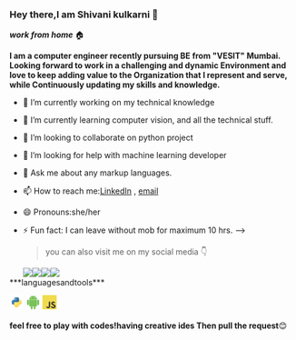 ### Hey there,I am Shivani kulkarni 👋

***work from home*** :house:


 **I am a computer engineer recently pursuing BE from "VESIT" Mumbai.
 Looking forward to work in a challenging and dynamic
 Environment and love to keep adding value to the
 Organization that I represent and serve, while
 Continuously updating my skills and knowledge.**




- 🔭 I’m currently working on my technical knowledge  
- 🌱 I’m currently learning computer vision, and all the technical stuff. 
- 👯 I’m looking to collaborate on python project 
- 🤔 I’m looking for help with machine learning developer 
- 💬 Ask me about any markup languages.
- 📫 How to reach me:[LinkedIn]( https://www.linkedin.com/in/shivani-kulkarni-b6a0241b6 ) , [email](Shivanikulkarni509@gmail.com)
- 😄 Pronouns:she/her
- ⚡ Fun fact: I can leave without mob for maximum 10 hrs.
--> 

  > you can also visit me on my social media :point_down:
  <a href="https://www.linkedin.com/in/shivani-kulkarni-b6a0241b6">
  <img align="left"  width="16px" src="https://cdn.jsdelivr.net/npm/simple-icons@v3/icons/linkedin.svg" />
</a>
<a href="https://github.com/Shivanicloud/Shivanicloud/blob/master/README.md"> <img align="left"  width="16px" src="https://cdn.jsdelivr.net/npm/simple-icons@v3/icons/github.svg" />
</a>
<a href="https://www.instagram.com/">
  <img align="left"  width="16px" src="https://cdn.jsdelivr.net/npm/simple-icons@v3/icons/instagram.svg" />
</a>
<a href="https://m.facebook.com/shivani.kulkarni.5015?ref=bookmarks/">
 <img align="left"  width="16px" src="https://cdn.jsdelivr.net/npm/simple-icons@v3/icons/facebook.svg" />
</a>
<br>
 ***languagesandtools***

<code><img height="25" src="https://raw.githubusercontent.com/github/explore/80688e429a7d4ef2fca1e82350fe8e3517d3494d/topics/python/python.png"></code>
<code><img height="25" src="https://raw.githubusercontent.com/github/explore/80688e429a7d4ef2fca1e82350fe8e3517d3494d/topics/android/android.png"></code>
<code><img height="25" src="https://raw.githubusercontent.com/github/explore/80688e429a7d4ef2fca1e82350fe8e3517d3494d/topics/javascript/javascript.png"></code>
<br>
<br>
**feel free to play with codes!having creative ides
Then pull the request**:blush:


